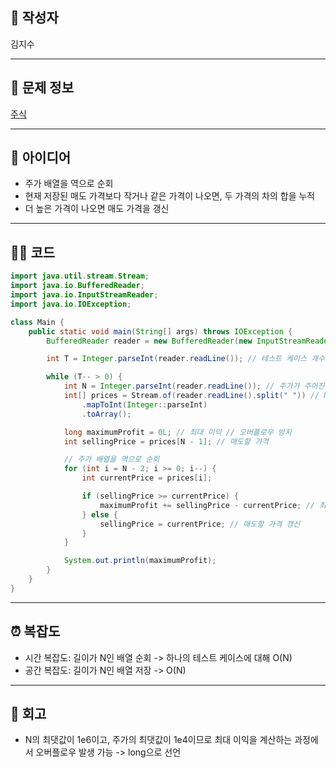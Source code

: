 ## 👤 작성자
김지수

---

## 🧩 문제 정보
<!-- [문제 제목](문제 링크) 형식으로 작성하세요 -->
[주식](https://www.acmicpc.net/problem/11501)

---

## 💭 아이디어
- 주가 배열을 역으로 순회
- 현재 저장된 매도 가격보다 작거나 같은 가격이 나오면, 두 가격의 차의 합을 누적
- 더 높은 가격이 나오면 매도 가격을 갱신

---

## 🧑‍💻 코드
<!-- 작성한 코드를 백틱으로 감싸 넣어주세요 --> 
```java
import java.util.stream.Stream;
import java.io.BufferedReader;
import java.io.InputStreamReader;
import java.io.IOException;

class Main {
    public static void main(String[] args) throws IOException {
        BufferedReader reader = new BufferedReader(new InputStreamReader(System.in));

        int T = Integer.parseInt(reader.readLine()); // 테스트 케이스 개수

        while (T-- > 0) {
            int N = Integer.parseInt(reader.readLine()); // 주가가 주어진 전체 날짜 수
            int[] prices = Stream.of(reader.readLine().split(" ")) // N일 동안의 주가 배열
                .mapToInt(Integer::parseInt)
                .toArray();

            long maximumProfit = 0L; // 최대 이익 // 오버플로우 방지
            int sellingPrice = prices[N - 1]; // 매도할 가격

            // 주가 배열을 역으로 순회
            for (int i = N - 2; i >= 0; i--) {
                int currentPrice = prices[i];

                if (sellingPrice >= currentPrice) {
                    maximumProfit += sellingPrice - currentPrice; // 최대 이익 누적
                } else {
                    sellingPrice = currentPrice; // 매도할 가격 갱신
                }
            }

            System.out.println(maximumProfit);
        }
    }
}
```

---

## ⏰ 복잡도
- 시간 복잡도: 길이가 N인 배열 순회 -> 하나의 테스트 케이스에 대해 O(N)
- 공간 복잡도: 길이가 N인 배열 저장 -> O(N)

---

## 📝 회고
- N의 최댓값이 1e6이고, 주가의 최댓값이 1e4이므로 최대 이익을 계산하는 과정에서 오버플로우 발생 가능 -> long으로 선언